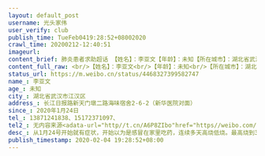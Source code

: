 ```yaml
---
layout: default_post
username: 光头家伟
user_verify: club
publish_time: TueFeb0419:28:52+08002020
crawl_time: 20200212-12:40:51
imageurl: 
content_brief: 肺炎患者求助超话 【姓名】：李亚文【年龄】：未知【所在城市】：湖北省武汉市江汉区【所在小区、社区】：长江日报路新天门墩二路海味宿舍2-6-2（新华医院对面）【患病时间】：2020年1月24日【病情描述】：从1月24号开始就有症状，开始以为是感冒在家里吃药，连续多天高烧低烧。最高烧到39. ...全文
content_full_raw: <br/>【姓名】：李亚文<br/>【年龄】：未知<br/>【所在城市】：湖北省武汉市江汉区<br/>【所在小区、社区】：长江日报路新天门墩二路海味宿舍2-6-2（新华医院对面）<br/>【患病时间】：2020年1月24日<br/><br/>【病情描述】：从1月24号开始就有症状，开始以为是感冒在家里吃药，连续多天高烧低烧。最高烧到39.8.去新华医院老婆做CT显示双肺感染，医生说已经感染。做核酸检查结果是阴性。距我老婆发病到今天已经有十一天了，现在她精神状态特差，揣气，畏寒。现在的情况是这样:医院只认定核酸检查的结果，才能上报安排住院。我们一家是农村进城务工人员，为了响应政府的号召，没有回乡过年，不给政府甜乱。可是政府也要理解我们的苦楚，租的房子，地方小，隔离难。我们害怕感染到儿子，从上个月28号他便去找了个宾馆自行隔离。这些对我们来说都是很大的一笔费用。而这些费用现在都是要自己承担的。<br/><br/>【联系方式】：13871241838、15172371097、<br/>【其他紧急联系人】：无<br/>内容来源：<adata-url="http://t.cn/A6P8ZIbo"href="https://weibo.com/1837869620/IsEtorMzI?from=page_1005051837869620_profile&amp;wvr=6&amp;mod=weibotime&amp;type=comment"data-hide=""><spanclass='url-icon'><imgstyle='width:1rem;height:1rem'src='https://h5.sinaimg.cn/upload/2015/09/25/3/timeline_card_small_web_default.png'></span><spanclass="surl-text">网页链接</span></a>
status_url: https://m.weibo.cn/status/4468327399582747
name_: 李亚文
age_: 未知
city_: 湖北省武汉市江汉区
address_: 长江日报路新天门墩二路海味宿舍2-6-2（新华医院对面）
since_: 2020年1月24日
tel_: 13871241838、15172371097、
tel2_: 无内容来源<adata-url="http//t.cn/A6P8ZIbo"href="https//weibo.com/1837869620/IsEtorMzI?from=page_1005051837869620_profile&amp;wvr=6&amp;mod=weibotime&amp;type=comment"data-hide=""><spanclass='url-icon'><imgstyle='width1rem;height1rem'src='https//h5.sinaimg.cn/upload/2015/09/25/3/timeline_card_small_web_default.png'></span><spanclass="surl-text">网页链接</span></a>
desc_: 从1月24号开始就有症状，开始以为是感冒在家里吃药，连续多天高烧低烧。最高烧到39.8.去新华医院老婆做CT显示双肺感染，医生说已经感染。做核酸检查结果是阴性。距我老婆发病到今天已经有十一天了，现在她精神状态特差，揣气，畏寒。现在的情况是这样医院只认定核酸检查的结果，才能上报安排住院。我们一家是农村进城务工人员，为了响应政府的号召，没有回乡过年，不给政府甜乱。可是政府也要理解我们的苦楚，租的房子，地方小，隔离难。我们害怕感染到儿子，从上个月28号他便去找了个宾馆自行隔离。这些对我们来说都是很大的一笔费用。而这些费用现在都是要自己承担的。
publish_timestamp: 2020-02-04 19:28:52+08:00
---
```

